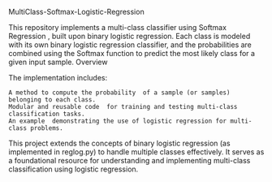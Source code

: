 MultiClass-Softmax-Logistic-Regression 

This repository implements a multi-class classifier using Softmax Regression , built upon binary logistic regression. Each class is modeled with its own binary logistic regression classifier, and the probabilities are combined using the Softmax function to predict the most likely class for a given input sample. 
Overview 

The implementation includes: 

    A method to compute the probability  of a sample (or samples) belonging to each class.
    Modular and reusable code  for training and testing multi-class classification tasks.
    An example  demonstrating the use of logistic regression for multi-class problems.
     

This project extends the concepts of binary logistic regression (as implemented in reglog.py) to handle multiple classes effectively. It serves as a foundational resource for understanding and implementing multi-class classification using logistic regression. 
